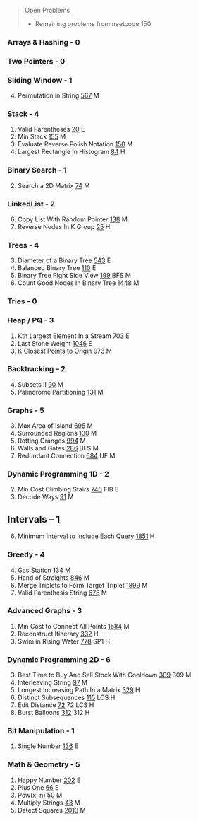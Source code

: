 > Open Problems 
> - Remaining problems from neetcode 150

### Arrays & Hashing - 0

### Two Pointers - 0

### Sliding Window - 1
4. Permutation in String [567](https://leetcode.com/problems/permutation-in-string/) M

### Stack - 4
1. Valid Parentheses [20](https://leetcode.com/problems/valid-parentheses/) E
2. Min Stack [155](https://leetcode.com/problems/min-stack/) M
3. Evaluate Reverse Polish Notation [150](https://leetcode.com/problems/evaluate-reverse-polish-notation/) M
7. Largest Rectangle In Histogram [84](https://leetcode.com/problems/largest-rectangle-in-histogram/) H

### Binary Search - 1
2. Search a 2D Matrix [74](https://leetcode.com/problems/search-a-2d-matrix/) M

### LinkedList - 2
6. Copy List With Random Pointer	[138](https://leetcode.com/problems/copy-list-with-random-pointer/) M
11. Reverse Nodes In K Group [25](https://leetcode.com/problems/reverse-nodes-in-k-group/) H

### Trees - 4
3. Diameter of a Binary Tree [543](https://leetcode.com/problems/diameter-of-binary-tree/) E
4. Balanced Binary Tree [110](https://leetcode.com/problems/balanced-binary-tree/) E
9. Binary Tree Right Side View [199](https://leetcode.com/problems/binary-tree-right-side-view/) BFS M
10. Count Good Nodes In Binary Tree [1448](https://leetcode.com/problems/count-good-nodes-in-binary-tree/) M

### Tries – 0

### Heap / PQ - 3

1. Kth Largest Element In a Stream [703](https://leetcode.com/problems/kth-largest-element-in-a-stream/) E
2. Last Stone Weight [1046](https://leetcode.com/problems/last-stone-weight/) E
3. K Closest Points to Origin	[973](https://leetcode.com/problems/k-closest-points-to-origin/) M

### Backtracking – 2

4. Subsets II [90](https://leetcode.com/problems/subsets-ii/) M
7. Palindrome Partitioning [131](https://leetcode.com/problems/palindrome-partitioning/) M

### Graphs - 5

3. Max Area of Island [695](https://leetcode.com/problems/max-area-of-island/) M
5. Surrounded Regions [130](https://leetcode.com/problems/surrounded-regions/) M
6. Rotting Oranges [994](https://leetcode.com/problems/rotting-oranges/) M
7. Walls and Gates [286](https://leetcode.com/problems/walls-and-gates/) BFS M
10. Redundant Connection [684](https://leetcode.com/problems/redundant-connection/) UF M

### Dynamic Programming 1D - 2
2. Min Cost Climbing Stairs [746](https://leetcode.com/problems/min-cost-climbing-stairs/) FIB E
7. Decode Ways [91](https://leetcode.com/problems/decode-ways/) M

## Intervals – 1
6. Minimum Interval to Include Each Query [1851](https://leetcode.com/problems/minimum-interval-to-include-each-query/) H

### Greedy - 4
4. Gas Station	[134](https://leetcode.com/problems/gas-station/) M
5. Hand of Straights	[846](https://leetcode.com/problems/hand-of-straights/) M
6. Merge Triplets to Form Target Triplet	[1899](https://leetcode.com/problems/merge-triplets-to-form-target-triplet/) M
8. Valid Parenthesis String [678](https://leetcode.com/problems/valid-parenthesis-string/) M

### Advanced Graphs - 3
1.	Min Cost to Connect All Points [1584](https://leetcode.com/problems/min-cost-to-connect-all-points/) M
4. Reconstruct Itinerary [332](https://leetcode.com/problems/reconstruct-itinerary/) H
5. Swim in Rising Water [778](https://leetcode.com/problems/swim-in-rising-water/) SP1 H

### Dynamic Programming 2D - 6
3. Best Time to Buy And Sell Stock With Cooldown [309](https://leetcode.com/problems/best-time-to-buy-and-sell-stock-with-cooldown/) 309 M
6. Interleaving String [97](https://leetcode.com/problems/interleaving-string/) M
7. Longest Increasing Path In a Matrix [329](https://leetcode.com/problems/longest-increasing-path-in-a-matrix/) H
8. Distinct Subsequences [115](https://leetcode.com/problems/distinct-subsequences/) LCS H
9. Edit Distance [72](https://leetcode.com/problems/edit-distance/) 72 LCS H
10. Burst Balloons [312](https://leetcode.com/problems/burst-balloons/) 312 H

### Bit Manipulation - 1
1. Single Number [136](https://leetcode.com/problems/single-number/) E

### Math & Geometry - 5
1. Happy Number [202](https://leetcode.com/problems/happy-number/) E
2. Plus One [66](https://leetcode.com/problems/plus-one/) E
6. Pow(x, n) [50](https://leetcode.com/problems/powx-n/) M
7. Multiply Strings [43](https://leetcode.com/problems/multiply-strings/) M
8. Detect Squares [2013](https://leetcode.com/problems/detect-squares/) M
